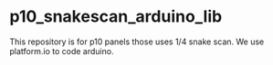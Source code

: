 # p10_snakescan_arduino_lib
This repository is for p10 panels those uses 1/4 snake scan. We use platform.io to code arduino.
